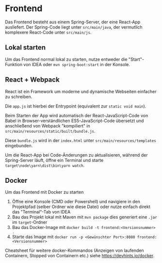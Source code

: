 # Frontend

Das Frontend besteht aus einem Spring-Server, der eine React-App ausliefert.
Der Spring-Code liegt unter `src/main/java`, der vermutlich komplexere React-Code unter `src/main/js`.

## Lokal starten

Um das Frontend normal lokal zu starten, nutze entweder die "Start"-Funktion von IDEA oder `mvn spring-boot:start` in der Konsole.

## React + Webpack

React ist ein Framework um moderne und dynamische Webseiten einfacher zu schreiben.

Die `app.js` ist hierbei der Entrypoint (equivalent zur `static void main`).

Beim Starten der App wird automatisch der React-JavaScript-Code von Babel in Browser-verständlichen ES5-JavaScript-Code übersetzt und anschließend von Webpack "kompiliert" in `src/main/resources/static/built/bundle.js`.

Diese `bundle.js` wird in der `index.html` unter `src/main/resources/templates` eingebunden.

Um die React-App bei Code-Änderungen zu aktualisieren, während der Spring-Server läuft, öffne ein Terminal und starte `target\node\yarn\dist\bin\yarn watch`.

## Docker

Um das Frontend mit Docker zu starten
 1. Öffne eine Konsole (CMD oder Powershell) und navigiere in den Projektpfad (selber Ordner wie diese Datei) oder nutze einfach direkt das "Terminal"-Tab von IDEA 
 2. Bau das Projekt lokal mit Maven mit `mvn package` dies generiert eine `.jar` im `target`-Ordner
 3. Bau das Docker-Image mit `docker build -t frontend:<Versionsnummer> .`
 4. Starte das Image mit `docker run -p <Gewünschter Port>:8080 frontend:<Versionsnummer>`

Cheatsheet für weitere docker-Kommandos (Anzeigen von laufenden Containern, Stopped von Containern etc.) siehe https://devhints.io/docker.